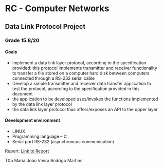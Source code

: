 # RC - Computer Networks

## Data Link Protocol Project
### Grade 15.8/20

#### Goals
- Implement a data link layer protocol, according to the specification provided: this protocol implements transmitter and receiver functionality to transfer a file stored on a computer hard disk between computers connected through a RS-232 serial cable
- Develop a simple transmitter and receiver data transfer application to test the protocol, according to the specification provided in this document
- the application to be developed uses/invokes the functions implemented by the data link layer protocol
- the data link layer protocol thus offers/exposes an API to the upper layer

#### Development environment
- LINUX
- Programming language – C
- Serial port RS-232 (asynchronous communication)

Report: [Link to Report](Maria_Rodrigo_T05%20(1).pdf)



T05
Maria João Vieira
Rodrigo Martins
